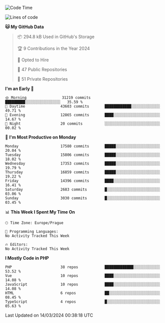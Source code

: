<!--START_SECTION:waka-->
![Code Time](http://img.shields.io/badge/Code%20Time-1%2C583%20hrs%2058%20mins-blue)

![Lines of code](https://img.shields.io/badge/From%20Hello%20World%20I%27ve%20Written-27.4%20million%20lines%20of%20code-blue)

**🐱 My GitHub Data** 

> 📦 294.8 kB Used in GitHub's Storage 
 > 
> 🏆 9 Contributions in the Year 2024
 > 
> 💼 Opted to Hire
 > 
> 📜 47 Public Repositories 
 > 
> 🔑 51 Private Repositories 
 > 
**I'm an Early 🐤** 

```text
🌞 Morning                31219 commits       █████████░░░░░░░░░░░░░░░░   35.59 % 
🌆 Daytime                43603 commits       ████████████░░░░░░░░░░░░░   49.71 % 
🌃 Evening                12865 commits       ████░░░░░░░░░░░░░░░░░░░░░   14.67 % 
🌙 Night                  20 commits          ░░░░░░░░░░░░░░░░░░░░░░░░░   00.02 % 
```
📅 **I'm Most Productive on Monday** 

```text
Monday                   17580 commits       █████░░░░░░░░░░░░░░░░░░░░   20.04 % 
Tuesday                  15806 commits       █████░░░░░░░░░░░░░░░░░░░░   18.02 % 
Wednesday                17353 commits       █████░░░░░░░░░░░░░░░░░░░░   19.79 % 
Thursday                 16859 commits       █████░░░░░░░░░░░░░░░░░░░░   19.22 % 
Friday                   14396 commits       ████░░░░░░░░░░░░░░░░░░░░░   16.41 % 
Saturday                 2683 commits        █░░░░░░░░░░░░░░░░░░░░░░░░   03.06 % 
Sunday                   3030 commits        █░░░░░░░░░░░░░░░░░░░░░░░░   03.45 % 
```


📊 **This Week I Spent My Time On** 

```text
🕑︎ Time Zone: Europe/Prague

💬 Programming Languages: 
No Activity Tracked This Week

🔥 Editors: 
No Activity Tracked This Week
```

**I Mostly Code in PHP** 

```text
PHP                      38 repos            █████████████░░░░░░░░░░░░   53.52 % 
Vue                      10 repos            ████░░░░░░░░░░░░░░░░░░░░░   14.08 % 
JavaScript               10 repos            ████░░░░░░░░░░░░░░░░░░░░░   14.08 % 
HTML                     6 repos             ██░░░░░░░░░░░░░░░░░░░░░░░   08.45 % 
TypeScript               4 repos             █░░░░░░░░░░░░░░░░░░░░░░░░   05.63 % 
```




 Last Updated on 14/03/2024 00:38:18 UTC
<!--END_SECTION:waka-->
<!--
**AlexKratky/AlexKratky** is a ✨ _special_ ✨ repository because its `README.md` (this file) appears on your GitHub profile.

Here are some ideas to get you started:

- 🔭 I’m currently working on ...
- 🌱 I’m currently learning ...
- 👯 I’m looking to collaborate on ...
- 🤔 I’m looking for help with ...
- 💬 Ask me about ...
- 📫 How to reach me: ...
- 😄 Pronouns: ...
- ⚡ Fun fact: ...
-->
